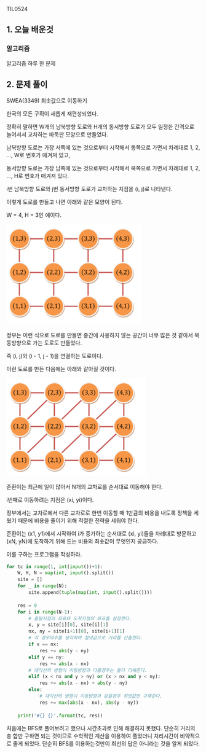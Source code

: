 TIL0524

## 1. 오늘 배운것

### 알고리즘



알고리즘 하루 한 문제

## 2. 문제 풀이

SWEA(3349) 최솟값으로 이동하기

한국의 모든 구획이 새롭게 재편성되었다.

정확히 말하면 W개의 남북방향 도로와 H개의 동서방향 도로가 모두 일정한 간격으로 늘어서서 교차하는 바둑판 모양으로 만들었다.

남북방향 도로는 가장 서쪽에 있는 것으로부터 시작해서 동쪽으로 가면서 차례대로 1, 2, …, W로 번호가 매겨져 있고,

동서방향 도로는 가장 남쪽에 있는 것으로부터 시작해서 북쪽으로 가면서 차례대로 1, 2, …, H로 번호가 매겨져 있다.

i번 남북방향 도로와 j번 동서방향 도로가 교차하는 지점을 (i, j)로 나타낸다.

이렇게 도로를 만들고 나면 아래와 같은 모양이 된다.

W = 4, H = 3인 예이다.

![image-20210524061233651](TIL0524.assets/image-20210524061233651.png)



정부는 이런 식으로 도로를 만들면 중간에 사용하지 않는 공간이 너무 많은 것 같아서 북동방향으로 가는 도로도 만들었다.

즉 (i, j)와 (i - 1, j - 1)을 연결하는 도로이다.

이런 도로를 만든 다음에는 아래와 같아질 것이다.

![image-20210524061246723](TIL0524.assets/image-20210524061246723.png)



준환이는 최근에 일이 많아서 N개의 교차로를 순서대로 이동해야 한다. 

i번째로 이동하려는 지점은 (xi, yi)이다.

정부에서는 교차로에서 다른 교차로로 한번 이동할 때 1만큼의 비용을 내도록 정책을 세웠기 때문에 비용을 줄이기 위해 적절한 전략을 세워야 한다.

준환이는 (x1, y1)에서 시작하여 i가 증가하는 순서대로 (xi, yi)들을 차례대로 방문하고 (xN, yN)에 도착하기 위해 드는 비용의 최솟값이 무엇인지 궁금하다.

이를 구하는 프로그램을 작성하라.

``````python
for tc in range(1, int(input())+1):
    W, H, N = map(int, input().split())
    site = []
    for _ in range(N):
        site.append(tuple(map(int, input().split())))

    res = 0
    for i in range(N-1):
        # 출발지점의 좌표와 도착지점의 좌표를 설정한다.
        x, y = site[i][0], site[i][1]
        nx, ny = site[i+1][0], site[i+1][1]
        # 각 경우의수를 생각하여 절댓값으로 거리를 산출한다.
        if x == nx:
            res += abs(y - ny)
        elif y == ny:
            res += abs(x - nx)
        # 대각선의 방향이 이동방향과 다를경우는 둘다 더해준다.
        elif (x < nx and y > ny) or (x > nx and y < ny):
            res += abs(x - nx) + abs(y - ny)
        else:
            # 대각선의 방향이 이동방향과 같을경우 최댓값만 구해준다.
            res += max(abs(x - nx), abs(y - ny))
            
    print('#{} {}'.format(tc, res))
``````



처음에는 BFS로 풀어보려고 했으나 시간초과로 인해 해결하지 못했다. 단순히 거리의 총 합만 구하면 되는 것이므로 수학적인 계산을 이용하여 풀었더니 처리시간이 비약적으로 줄게 되었다. 단순히 BFS를 이용하는것만이 최선의 답은 아니라는 것을 알게 되었다.